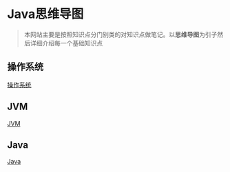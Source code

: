 # Java思维导图

>本网站主要是按照知识点分门别类的对知识点做笔记。以**思维导图**为引子然后详细介绍每一个基础知识点

## 操作系统

[操作系统](docs/操作系统/operatingsystem.md)

## JVM

[JVM](docs/JVM/调优命令.md)

## Java

[Java](docs/Java)